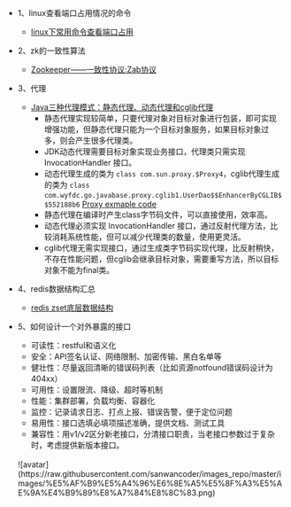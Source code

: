 - 1、linux查看端口占用情况的命令
    - [linux下常用命令查看端口占用](https://blog.csdn.net/ws379374000/article/details/74218530)

- 2、zk的一致性算法
    - [Zookeeper——一致性协议:Zab协议](https://www.jianshu.com/p/2bceacd60b8a)
- 3、代理
    - [Java三种代理模式：静态代理、动态代理和cglib代理](https://segmentfault.com/a/1190000011291179)
    	- 静态代理实现较简单，只要代理对象对目标对象进行包装，即可实现增强功能，但静态代理只能为一个目标对象服务，如果目标对象过多，则会产生很多代理类。
		- JDK动态代理需要目标对象实现业务接口，代理类只需实现 InvocationHandler 接口。
		- 动态代理生成的类为 ```class com.sun.proxy.$Proxy4```，cglib代理生成的类为 ```class com.wyfdc.go.javabase.proxy.cglib1.UserDao$$EnhancerByCGLIB$$552188b6``` [Proxy exmaple code](https://github.com/sanwancoder/JavaStudy/tree/master/src/com/wyfdc/go/javabase/proxy)
		- 静态代理在编译时产生class字节码文件，可以直接使用，效率高。
		- 动态代理必须实现 InvocationHandler 接口，通过反射代理方法，比较消耗系统性能，但可以减少代理类的数量，使用更灵活。
		- cglib代理无需实现接口，通过生成类字节码实现代理，比反射稍快，不存在性能问题，但cglib会继承目标对象，需要重写方法，所以目标对象不能为final类。
- 4、redis数据结构汇总
	- [redis zset底层数据结构](https://www.jianshu.com/p/fb7547369655)

- 5、如何设计一个对外暴露的接口
	- 可读性：restful和语义化
	- 安全：API签名认证、网络限制、加密传输、黑白名单等
	- 健壮性：尽量返回清晰的错误码列表（比如资源notfound错误码设计为404xx）
	- 可用性：设置限流、降级、超时等机制
	- 性能：集群部署，负载均衡、容器化
	- 监控：记录请求日志、打点上报、错误告警，便于定位问题
	- 易用性：接口选填必填项描述准确，提供文档、测试工具
	- 兼容性：用v1/v2区分新老接口，分清接口职责，当老接口参数过于复杂时，考虑提供新版本接口。
	<br/>
	![avatar](https://raw.githubusercontent.com/sanwancoder/images_repo/master/images/%E5%AF%B9%E5%A4%96%E6%8E%A5%E5%8F%A3%E5%AE%9A%E4%B9%89%E8%A7%84%E8%8C%83.png)
